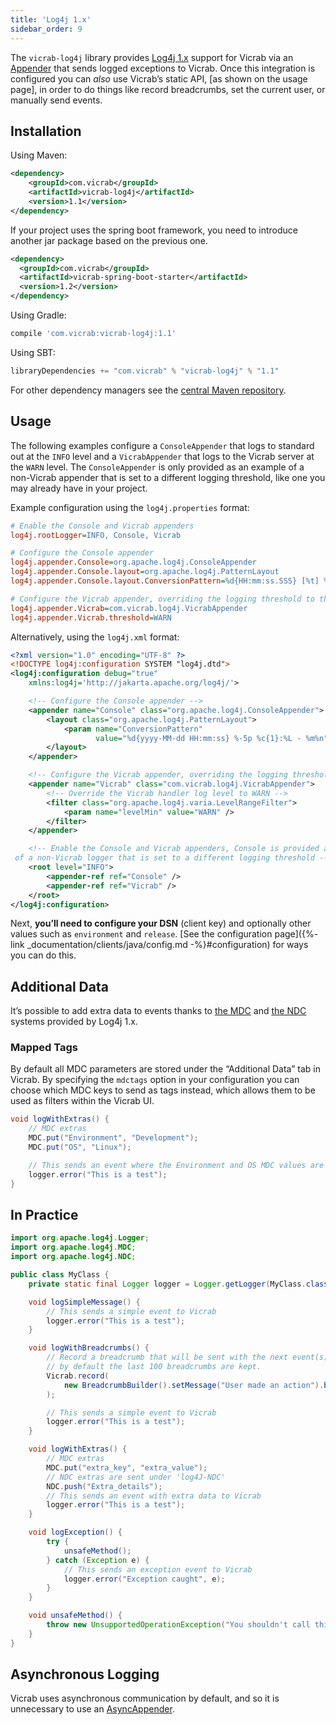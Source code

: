 ```yaml
---
title: 'Log4j 1.x'
sidebar_order: 9
---
```


The `vicrab-log4j` library provides [Log4j 1.x](https://logging.apache.org/log4j/1.2/) support for Vicrab via an [Appender](https://logging.apache.org/log4j/1.2/apidocs/org/apache/log4j/Appender.html) that sends logged exceptions to Vicrab. Once this integration is configured you can _also_ use Vicrab’s static API, [as shown on the usage page], in order to do things like record breadcrumbs, set the current user, or manually send events.

<!-- WIZARD -->
## Installation

Using Maven:

```xml
<dependency>
    <groupId>com.vicrab</groupId>
    <artifactId>vicrab-log4j</artifactId>
    <version>1.1</version>
</dependency>
```

If your project uses the spring boot framework, you need to introduce another jar package based on the previous one.

```xml
<dependency>
  <groupId>com.vicrab</groupId>
  <artifactId>vicrab-spring-boot-starter</artifactId>
  <version>1.2</version>
</dependency>
```


Using Gradle:

```groovy
compile 'com.vicrab:vicrab-log4j:1.1'
```

Using SBT:

```scala
libraryDependencies += "com.vicrab" % "vicrab-log4j" % "1.1"
```

For other dependency managers see the [central Maven repository](https://search.maven.org/#artifactdetails%7Ccom.vicrab%7Cvicrab-log4j%7C1.1%7Cjar).

## Usage

The following examples configure a `ConsoleAppender` that logs to standard out at the `INFO` level and a `VicrabAppender` that logs to the Vicrab server at the `WARN` level. The `ConsoleAppender` is only provided as an example of a non-Vicrab appender that is set to a different logging threshold, like one you may already have in your project.

Example configuration using the `log4j.properties` format:

```ini
# Enable the Console and Vicrab appenders
log4j.rootLogger=INFO, Console, Vicrab

# Configure the Console appender
log4j.appender.Console=org.apache.log4j.ConsoleAppender
log4j.appender.Console.layout=org.apache.log4j.PatternLayout
log4j.appender.Console.layout.ConversionPattern=%d{HH:mm:ss.SSS} [%t] %-5p: %m%n

# Configure the Vicrab appender, overriding the logging threshold to the WARN level
log4j.appender.Vicrab=com.vicrab.log4j.VicrabAppender
log4j.appender.Vicrab.threshold=WARN
```

Alternatively, using the `log4j.xml` format:

```xml
<?xml version="1.0" encoding="UTF-8" ?>
<!DOCTYPE log4j:configuration SYSTEM "log4j.dtd">
<log4j:configuration debug="true"
    xmlns:log4j='http://jakarta.apache.org/log4j/'>

    <!-- Configure the Console appender -->
    <appender name="Console" class="org.apache.log4j.ConsoleAppender">
        <layout class="org.apache.log4j.PatternLayout">
            <param name="ConversionPattern"
                   value="%d{yyyy-MM-dd HH:mm:ss} %-5p %c{1}:%L - %m%n" />
        </layout>
    </appender>

    <!-- Configure the Vicrab appender, overriding the logging threshold to the WARN level -->
    <appender name="Vicrab" class="com.vicrab.log4j.VicrabAppender">
        <!-- Override the Vicrab handler log level to WARN -->
        <filter class="org.apache.log4j.varia.LevelRangeFilter">
            <param name="levelMin" value="WARN" />
        </filter>
    </appender>

    <!-- Enable the Console and Vicrab appenders, Console is provided as an example
 of a non-Vicrab logger that is set to a different logging threshold -->
    <root level="INFO">
        <appender-ref ref="Console" />
        <appender-ref ref="Vicrab" />
    </root>
</log4j:configuration>
```

Next, **you’ll need to configure your DSN** (client key) and optionally other values such as `environment` and `release`. [See the configuration page]({%- link _documentation/clients/java/config.md -%}#configuration) for ways you can do this.
<!-- ENDWIZARD -->

## Additional Data

It’s possible to add extra data to events thanks to [the MDC](https://logging.apache.org/log4j/1.2/apidocs/org/apache/log4j/MDC.html) and [the NDC](https://logging.apache.org/log4j/1.2/apidocs/org/apache/log4j/NDC.html) systems provided by Log4j 1.x.

### Mapped Tags

By default all MDC parameters are stored under the “Additional Data” tab in Vicrab. By specifying the `mdctags` option in your configuration you can choose which MDC keys to send as tags instead, which allows them to be used as filters within the Vicrab UI.

```java
void logWithExtras() {
    // MDC extras
    MDC.put("Environment", "Development");
    MDC.put("OS", "Linux");

    // This sends an event where the Environment and OS MDC values are set as additional data
    logger.error("This is a test");
}
```

## In Practice

```java
import org.apache.log4j.Logger;
import org.apache.log4j.MDC;
import org.apache.log4j.NDC;

public class MyClass {
    private static final Logger logger = Logger.getLogger(MyClass.class);

    void logSimpleMessage() {
        // This sends a simple event to Vicrab
        logger.error("This is a test");
    }

    void logWithBreadcrumbs() {
        // Record a breadcrumb that will be sent with the next event(s),
        // by default the last 100 breadcrumbs are kept.
        Vicrab.record(
            new BreadcrumbBuilder().setMessage("User made an action").build()
        );

        // This sends a simple event to Vicrab
        logger.error("This is a test");
    }

    void logWithExtras() {
        // MDC extras
        MDC.put("extra_key", "extra_value");
        // NDC extras are sent under 'log4J-NDC'
        NDC.push("Extra_details");
        // This sends an event with extra data to Vicrab
        logger.error("This is a test");
    }

    void logException() {
        try {
            unsafeMethod();
        } catch (Exception e) {
            // This sends an exception event to Vicrab
            logger.error("Exception caught", e);
        }
    }

    void unsafeMethod() {
        throw new UnsupportedOperationException("You shouldn't call this!");
    }
}
```

## Asynchronous Logging

Vicrab uses asynchronous communication by default, and so it is unnecessary to use an [AsyncAppender](https://logging.apache.org/log4j/1.2/apidocs/org/apache/log4j/AsyncAppender.html).
